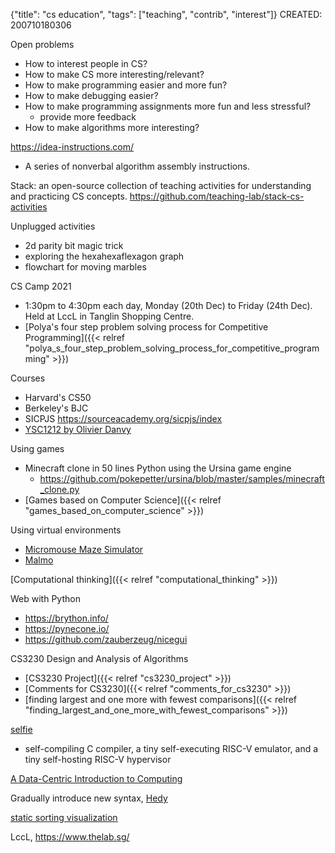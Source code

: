 {"title": "cs education", "tags": ["teaching", "contrib", "interest"]}
CREATED: 200710180306

Open problems
* How to interest people in CS?
* How to make CS more interesting/relevant?
* How to make programming easier and more fun?
* How to make debugging easier?
* How to make programming assignments more fun and less stressful?
  * provide more feedback
* How to make algorithms more interesting?

https://idea-instructions.com/
* A series of nonverbal algorithm assembly instructions.

Stack: an open-source collection of teaching activities for understanding and practicing CS concepts.
https://github.com/teaching-lab/stack-cs-activities

Unplugged activities
* 2d parity bit magic trick
* exploring the hexahexaflexagon graph
* flowchart for moving marbles

CS Camp 2021
* 1:30pm to 4:30pm each day, Monday (20th Dec) to Friday (24th Dec). Held at LccL in Tanglin Shopping Centre.
* [Polya's four step problem solving process for Competitive Programming]({{< relref "polya_s_four_step_problem_solving_process_for_competitive_programming" >}})

Courses
* Harvard's CS50
* Berkeley's BJC
* SICPJS https://sourceacademy.org/sicpjs/index
* [YSC1212 by Olivier Danvy](https://delimited-continuation.github.io/YSC1212/2018-2019_Sem2/index.html)

Using games
* Minecraft clone in 50 lines Python using the Ursina game engine
  * https://github.com/pokepetter/ursina/blob/master/samples/minecraft_clone.py
* [Games based on Computer Science]({{< relref "games_based_on_computer_science" >}})

Using virtual environments
* [Micromouse Maze Simulator](https://mmsim.readthedocs.io/en/stable/)
* [Malmo](https://github.com/microsoft/malmo)

[Computational thinking]({{< relref "computational_thinking" >}})

Web with Python
* https://brython.info/
* https://pynecone.io/
* https://github.com/zauberzeug/nicegui

CS3230 Design and Analysis of Algorithms
* [CS3230 Project]({{< relref "cs3230_project" >}})
* [Comments for CS3230]({{< relref "comments_for_cs3230" >}})
* [finding largest and one more with fewest comparisons]({{< relref "finding_largest_and_one_more_with_fewest_comparisons" >}})

[selfie](http://selfie.cs.uni-salzburg.at/)
* self-compiling C compiler, a tiny self-executing RISC-V emulator, and a tiny self-hosting RISC-V hypervisor

[A Data-Centric Introduction to Computing](https://dcic-world.org/)

Gradually introduce new syntax, [Hedy](https://www.hedycode.com/)

[static sorting visualization](https://corte.si/posts/code/visualisingsorting/index.html)

LccL, https://www.thelab.sg/

